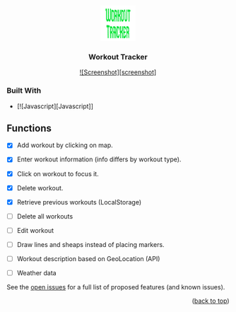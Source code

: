 <br />
<div align="center">
  <a href="https://github.com/medisredzic/workout-tracker">
    <img src="logo.png" alt="Logo" width="80" height="80">
  </a>

  <h3 align="center">Workout Tracker</h3>

  [![Screenshot][screenshot]](https://github.com/medisredzic/workout-tracker/look.png)
</div>

### Built With


* [![Javascript][Javascript]]


## Functions

- [x] Add workout by clicking on map.
- [x] Enter workout information (info differs by workout type).
- [x] Click on workout to focus it.
- [x] Delete workout.
- [x] Retrieve previous workouts (LocalStorage)

- [ ] Delete all workouts
- [ ] Edit workout
- [ ] Draw lines and sheaps instead of placing markers.
- [ ] Workout description based on GeoLocation (API)
- [ ] Weather data


See the [open issues](https://github.com/othneildrew/Best-README-Template/issues) for a full list of proposed features (and known issues).

<p align="right">(<a href="#readme-top">back to top</a>)</p>
